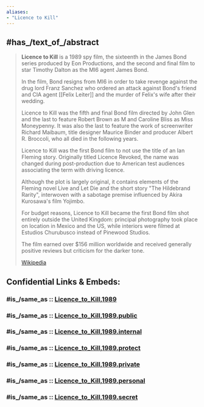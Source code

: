 ```yaml
---
aliases:
- "Licence to Kill"
---
```


## #has_/text_of_/abstract 

> **Licence to Kill** is a 1989 spy film, the sixteenth in the James Bond series produced by Eon Productions, 
> and the second and final film to star Timothy Dalton as the MI6 agent James Bond. 
> 
> In the film, Bond resigns from MI6 in order to take revenge against the drug lord Franz Sanchez 
> who ordered an attack against Bond's friend and CIA agent [[Felix Leiter]] and the murder of Felix's wife after their wedding.
>
> Licence to Kill was the fifth and final Bond film directed by John Glen 
> and the last to feature Robert Brown as M and Caroline Bliss as Miss Moneypenny. 
> It was also the last to feature the work of screenwriter Richard Maibaum, title designer Maurice Binder 
> and producer Albert R. Broccoli, who all died in the following years.
>
> Licence to Kill was the first Bond film to not use the title of an Ian Fleming story. 
> Originally titled Licence Revoked, the name was changed during post-production 
> due to American test audiences associating the term with driving licence. 
> 
> Although the plot is largely original, it contains elements of the Fleming novel Live and Let Die 
> and the short story "The Hildebrand Rarity", 
> interwoven with a sabotage premise influenced by Akira Kurosawa's film Yojimbo.
>
> For budget reasons, Licence to Kill became the first Bond film shot entirely outside the United Kingdom: 
> principal photography took place on location in Mexico and the US, 
> while interiors were filmed at Estudios Churubusco instead of Pinewood Studios. 
> 
> The film earned over $156 million worldwide and received generally positive reviews but criticism for the darker tone.
>
> [Wikipedia](https://en.wikipedia.org/wiki/Licence%20to%20Kill)


## Confidential Links & Embeds: 

### #is_/same_as :: [Licence_to_Kill,1989](/_Standards/Society/Communication/Media/Movie/Movie-Genre/Thriller-Movie/James_Bond,films/Licence_to_Kill,1989.md) 

### #is_/same_as :: [Licence_to_Kill,1989.public](/_public/Society/Communication/Media/Movie/Movie-Genre/Thriller-Movie/James_Bond,films/Licence_to_Kill,1989.public.md) 

### #is_/same_as :: [Licence_to_Kill,1989.internal](/_internal/Society/Communication/Media/Movie/Movie-Genre/Thriller-Movie/James_Bond,films/Licence_to_Kill,1989.internal.md) 

### #is_/same_as :: [Licence_to_Kill,1989.protect](/_protect/Society/Communication/Media/Movie/Movie-Genre/Thriller-Movie/James_Bond,films/Licence_to_Kill,1989.protect.md) 

### #is_/same_as :: [Licence_to_Kill,1989.private](/_private/Society/Communication/Media/Movie/Movie-Genre/Thriller-Movie/James_Bond,films/Licence_to_Kill,1989.private.md) 

### #is_/same_as :: [Licence_to_Kill,1989.personal](/_personal/Society/Communication/Media/Movie/Movie-Genre/Thriller-Movie/James_Bond,films/Licence_to_Kill,1989.personal.md) 

### #is_/same_as :: [Licence_to_Kill,1989.secret](/_secret/Society/Communication/Media/Movie/Movie-Genre/Thriller-Movie/James_Bond,films/Licence_to_Kill,1989.secret.md)

